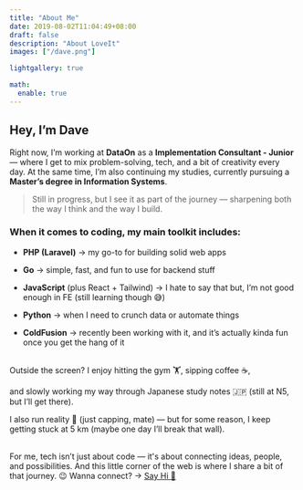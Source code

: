 ```yaml
---
title: "About Me"
date: 2019-08-02T11:04:49+08:00
draft: false
description: "About LoveIt"
images: ["/dave.png"]

lightgallery: true

math:
  enable: true
---
```


## Hey, I’m Dave

Right now, I’m working at **DataOn** as a **Implementation Consultant - Junior** — where I get to mix problem-solving, tech, and a bit of creativity every day. At the same time, I’m also continuing my studies, currently pursuing a **Master’s degree in Information Systems**.  


> Still in progress, but I see it as part of the journey — sharpening both the way I think and the way I build. 


### When it comes to coding, my main toolkit includes:  


- **PHP (Laravel)** → my go-to for building solid web apps  

- **Go** → simple, fast, and fun to use for backend stuff  

- **JavaScript** (plus React + Tailwind) → I hate to say that but, I’m not good enough in FE (still learning though 😅)  

- **Python** → when I need to crunch data or automate things 

- **ColdFusion** → recently been working with it, and it’s actually kinda fun once you get the hang of it


<br>
Outside the screen? I enjoy hitting the gym 🏋️, sipping coffee ☕,  

and slowly working my way through Japanese study notes 🇯🇵 (still at N5, but I’ll get there).

I also run reality 🏃 (just capping, mate) — but for some reason, I keep getting stuck at 5 km (maybe one day I’ll break that wall).   
<br>

For me, tech isn’t just about code — it's about connecting ideas, people, and possibilities. And this little corner of the web is where I share a bit of that journey.
😉 Wanna connect? → [Say Hi 👋](#linkedin.com)

